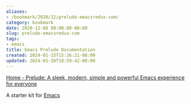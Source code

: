 ```yaml
---
aliases:
- /bookmark/2020/12/prelude-emacsredux-com/
category: bookmark
date: 2020-12-08 00:00:00-08:00
slug: prelude-emacsredux-com
tags:
- emacs
title: Emacs Prelude Documentation
created: 2024-01-15T15:26:21-08:00
updated: 2024-01-26T10:59:42-08:00
---
```


[Home - Prelude: A sleek, modern, simple and powerful Emacs experience for everyone](https://prelude.emacsredux.com)

A starter kit for [Emacs](../../../card/Emacs.md)
